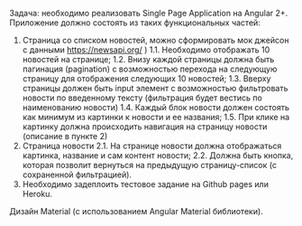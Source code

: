 Задача: необходимо реализовать Single Page Application на Angular 2+. Приложение должно состоять из таких функциональных частей:

1) Страница со списком новостей, можно сформировать мок джейсон с данными https://newsapi.org/ )
1.1. Необходимо отображать 10 новостей на странице;
1.2. Внизу каждой страницы должна быть пагинация (pagination) с возможностью перехода на следующую страницу для отображения следующих 10 новостей;
1.3. Вверху страницы должен быть input элемент с возможностью фильтровать новости по введенному тексту (фильтрация будет вестись по наименованию новости)
1.4. Каждый блок новости должен состоять как минимум из картинки к новости и ее названия;
1.5. При клике на картинку должна происходить навигация на страницу новости (описание в пункте 2)
2) Страница новости
2.1. На странице новости должна отображаться картинка, название и сам контент новости;
2.2. Должна быть кнопка, которая позволит вернуться на предыдущую страницу-список (с сохраненной фильтрацией).
3) Необходимо задеплоить тестовое задание на Github pages или Heroku.

Дизайн Material (с использованием Angular Material библиотеки).
